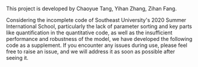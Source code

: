This project is developed by Chaoyue Tang, Yihan Zhang, Zihan Fang.

Considering the incomplete code of Southeast University's 2020 Summer International School, particularly the lack of parameter sorting and key parts like quantification in the quantitative code, as well as the insufficient performance and robustness of the model, we have developed the following code as a supplement. If you encounter any issues during use, please feel free to raise an issue, and we will address it as soon as possible after seeing it.
